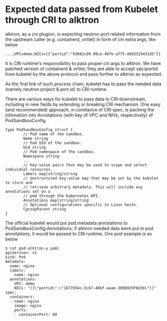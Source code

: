 # Expected data passed from Kubelet through CRI to alktron

alktron, as a cni plugion, is expecting neutron port related information from the upstream caller (e.g. containerd, virtlet) in form of cni extra args, like below
```
...;VPC=demo;NICs=[{"portid":"93881c89-89ce-407e-a775-d8d3319431d5"}]
```

It is CRI runtime's responsibility to pass proper cni args to alktron. We have patched version of containerd & virtlet;  they are able to accept vpc/portid from kubelet by the above protocol and pass further to alktron as expected. 

As the first link of such process chain, kubelet has to pass the needed data (namely neutron project & port id) to CRI runtime.

There are various ways for kubelet to pass data to CRI downstream, including in new fields by extending or breaking CRI mechanism. One easy (and recommended) approach, in comliance of CRI spec, is packing the infomation into Annotations (with key of VPC and NIVs, respectively) of PodSandboxConfig

``` golang
type PodSandboxConfig struct {
        // Pod name of the sandbox.
        Name string
        // Pod UID of the sandbox.
        Uid string
        // Pod namespace of the sandbox.
        Namespace string
        ...
        // Key-value pairs that may be used to scope and select individual resources.
        Labels map[string]string
        // Unstructured key-value map that may be set by the kubelet to store and
        // retrieve arbitrary metadata. This will include any annotations set on a
        // pod through the Kubernetes API.
        Annotations map[string]string
        // Optional configurations specific to Linux hosts.
        CgroupParent string
}
```

The official kubelet would put pod.metadata.annotations to PodSandboxConfig.Annotations; if alktron needed data were put in pod annotations, it would be passed to CRI runtime. One pod example is as below

```
$ cat pod-alktron-y.yaml
apiVersion: v1
kind: Pod
metadata:
  name: nginx
  labels:
    name: nginx
  annotations:
    VPC: demo
    NICs: "[{\"portid\":\"1677d54c-5c67-46bf-aaae-309b929f6d3b\"}]"
spec:
  containers:
  - name: nginx
    image: nginx
    ports:
    - containerPort: 80
```
